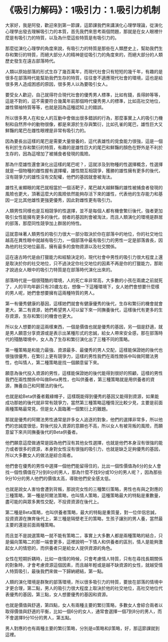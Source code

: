 # 《吸引力解码》：1吸引力：1.吸引力机制

大家好，我是阿發，歡迎來到第一節課，這節課我們來講演化心理學理論，從演化心理學出發去理解吸引力的本質，首先我們來思考兩個問題，那就是在女人眼裡什麼是有吸引力的特質，以及為什麼這些特質是有吸引力的。

那麼從演化心理學的角度來說，有吸引力的特質是那些在人類歷史上，幫助我們生存和繁衍的特質，而絕大部分人的精神是從吸引力的角度來的，而絕大部分的人類歷史發生在遠古部落時代。

人類以原始部落的形式生存了幾百萬年，而現代社會只有短短的幾千年，有趣的是很多在部落時代能幫助我們生存的特質，往往會不適應現代社會的環境，這也是給很多男人造成困惑的原因，很多男人以為要吸引女人。

要受女人歡迎，自己就得符合現代社會的優秀男人標準，比如有錢，長得帥等等，這是不對的，這不需要符合幾萬年前那個時代優秀男人的標準，比如高社交地位，雄性領袖特質等等，也就是因為這種認知上的錯誤。

所以很多男人在和女人的互動中會做出很多錯誤的行為，那麼事實上人的吸引力機制和自然界中的動物很像，都是來源於生存與繁衍，比如孔雀的尾巴，雄性巨大又鮮豔的尾巴在雌性眼裡是非常有吸引力的。

因為要長出這樣的尾巴是需要大量營養的，這代表雄性的覓食能力很強，這是一個有利於生存和繁衍的特質，有趣的是雄性巨大的尾巴和鮮豔的顏色在野外是不利於生存的，因為這增加了被捕食者發現的風險。

那為什麼雄性還會演化出這樣的尾巴呢？，這就涉及到物種的性選擇概念，性選擇就是一個物種的雌性握有選擇權，雄性間互相競爭，獲勝的雄性擁有更多的後代，沒有競爭力的雄性沒有交配權，他們的基因就會被淘汰。

雄性孔雀顯眼的尾巴就相當於一個活靶子，尾巴越大越鮮豔的雄性被捕食者發現的風險也更大，頂著這麼大的風險依然能夠存活下來的雄性，代表他的生存能力和基因一定比其他雄性更強更優秀，因此對雌性更有吸引力。

人類男性同樣也是互相競爭的性選擇，並不是每個人都有機會繁衍後代，強者更加吸引女性能擁有更多的後代，弱者的基因則會被淘汰，而且人類演化的環境是群居的部落，那麼同性競爭加上群居的特性。

這就意味著人類男性的吸引力很大一部分取決於你在部落中的地位，你的社交地位越高在異性眼中就越有吸引力，一個部落中最有吸引力的男性一定是部落酋長，因為他的社交地位最高，擁有最多的食物資源以及社交關係。

這在遠古時代是由打獵能力和經驗決定的，現代社會中男性的吸引力很大程度上還是取決於你的社交地位，只不過決定你社交地位的因素不再是你的打獵能力，那剛才說過女人眼中的吸引力特質是在部落時代演化出來的。

部落時代是一個很殘酷的環境，人的死亡率非常高，大多數的小孩在兩歲之前就死了，人的平均年齡只有20歲左右，想像一下這種環境下，女人她們會想要什麼樣的男人呢，她們會想要擁有這兩種特質的男人。

第一有優秀健康的基因，這樣她們就會有健康優秀的後代，生存和繁衍的機會就會更大，第二有資源，她們希望男人可以留下來一同撫養後代，這樣後代有更多的生存資源，生存和繁衍的機會也更大。

所以女人想要的是這兩樣東西，一個是價值也就是優秀的基因，另一個是舒適，就是男人願意分享資源或是表示出某種形式的忠誠，給女人帶來安全感，那在部落時代的殘酷環境中，女人為了生存和繁衍演化出了三種不同的策略。

第一種策略是和能力最強、資源最多、最優秀的男人交配，這樣能保證她的後代也很強很優秀，在繁衍上更有競爭力，這樣的男性我們在兩性關係中叫做阿爾法男性，也叫情人，第二種策略是找一個願意留下來。

願意為後代投入資源的男性，這樣能保證她的後代能得到很好的照顧，這樣的男性我們在兩性關係中叫做Beta男性，也叫供養者，第三種策略就是用供養者的資源，撫養自己和阿爾法的後代。

也就是給Beta供養者戴綠帽子，這樣既能得到優秀的基因又能得到資源，如果能成功那她的後代就非常有競爭力，當然第三種策略這種情況比較少見，主要是前面兩種策略最常見，但是女人面臨著一個繁衍上的難題。

那就是優秀的阿爾法男性通常是許多女人追逐的對象，他們的選擇非常多，所以他們的忠誠度很低，對後代投入資源的意願也不高，所以女人有被背叛的風險，而願意留下來共同撫養後代的Beta供養者。

他們願意這麼做通常是因為他們沒有其他女性選擇，也就是他們本身沒有很強的能力或者很多的資源，本身對女性沒有很強的吸引力，也就是缺乏足夠優秀的基因，所以大多數女人的做法是綜合兩者。

他們會在優秀的男性中選擇一個他們能留得住的，比出一個性價值為6分的女人會找一個性價值在7分到8分的男人，那為什麼不找9分或10分的男人呢？，因為那些9分10分的男人他們的價值太高，導致他們安全感太低。

也就是說女人害怕會遭到背叛，那說完女性的三種繁衍策略，男性也有與之對應的三種策略，第一種是阿爾法策略，也叫情人策略，這種策略最大的特點是重數量，盡可能的與眾多異性交配，不投資資源在後代上。

第二種是Beta策略，也叫供養者策略，最大的特點是重質量，對一位伴侶忠誠，投資資源在撫育後代上，第三種是隔壁老王的策略，生孩子讓別的男人養，當然最主要的還是前面兩種策略。

而且並不是說選策略一就不能有策略二，事實上大多數人都是兩種策略的結合，只是偏向策略二的那一端會更多，這裡說明一下情人和供養者的區別，情人是能夠激起女人的情慾的，而供養者只是給女人提供資源的角色。

女性在短期折耦時，比如一夜情的時候，只會考慮情人特質，只有在尋找長期關係的對象時，才會考慮資源這個因素，而且越年輕或是越不缺資源的女性，就越受情人特質吸引，最後我們來做一下歸納總結，第一點。

人類的演化環境是群聚的部落環境，所以很多吸引力的特質，要放在部落的情境中才更合理，第二點，男人的吸引力很大程度上取決於他的社交地位，高社交地位代表優秀的基因，第三點，女人想要優秀的基因和資源。

也就是價值與舒適，第四點，女人有兩種主要的繁衍策略，多數女人會綜合兩者以取得價值與舒適的平衡，比如一個6分的女人，通常會選擇一個7到8分的男人，而不會選擇9分10分的男人，第五點。

男人對應的也有兩種主要的繁衍策略，分別是α策略和β策略，好，那這節課就到這裡。